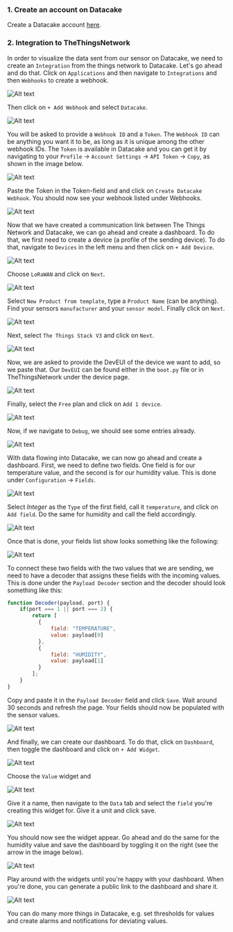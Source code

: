 ### 1. Create an account on Datacake 

Create a Datacake account [here](https://app.datacake.de/login). 

### 2. Integration to TheThingsNetwork 
In order to visualize the data sent from our sensor on Datacake, we need to create an `Integration` from the things network to Datacake. Let's go ahead and do that. Click on `Applications` and then navigate to `Integrations` and then `Webhooks` to create a webhook. 

![Alt text](/images/i21.png)

Then click on `+ Add Webhook` and select `Datacake`. 

![Alt text](/images/i22.png)

You will be asked to provide a `Webhook ID` and a `Token`. The `Webhook ID` can be anything you want it to be, as long as it is unique among the other webhook IDs. The `Token` is available in Datacake and you can get it by navigating to your `Profile` -> `Account Settings` -> `API Token` -> `Copy`, as shown in the image below.  

![Alt text](/images/i23.png)

Paste the Token in the Token-field and and click on `Create Datacake Webhook`. You should now see your webhook listed under Webhooks. 

![Alt text](/images/i24.png)

Now that we have created a communication link between The Things Network and Datacake, we can go ahead and create a dashboard. To do that, we first need to create a device (a profile of the sending device). To do that, navigate to `Devices` in the left menu and then click on `+ Add Device`. 

![Alt text](/images/i25.png)

Choose `LoRaWAN` and click on `Next`. 

![Alt text](/images/i26.png)

Select `New Product from template`, type a `Product Name` (can be anything). Find your sensors `manufacturer` and your `sensor model`. Finally click on `Next`. 

![Alt text](/images/i43.png)

Next, select `The Things Stack V3` and click on `Next`. 

![Alt text](/images/i28.png)

Now, we are asked to provide the DevEUI of the device we want to add, so we paste that. Our `DevEUI` can be found either in the `boot.py` file or in TheThingsNetwork under the device page.

![Alt text](/images/i29.png)

Finally, select the `Free` plan and click on `Add 1 device`. 

![Alt text](/images/i30.png)

Now, if we navigate to `Debug`, we should see some entries already. 

![Alt text](/images/i31.png)

With data flowing into Datacake, we can now go ahead and create a dashboard. First, we need to define two fields. One field is for our temperature value, and the second is for our humidity value. This is done under `Configuration` -> `Fields`.

![Alt text](/images/i32.png)

Select *Integer* as the `Type` of the first field, call it `temperature`, and click on `Add field`. Do the same for humidity and call the field accordingly. 

![Alt text](/images/i33.png)

Once that is done, your fields list show looks something like the following: 

![Alt text](/images/i34.png)

To connect these two fields with the two values that we are sending, we need to have a decoder that assigns these fields with the incoming values. This is done under the `Payload Decoder` section and the decoder should look something like this: 

```js
function Decoder(payload, port) {
    if(port === 1 || port === 2) {
        return [
          {
              field: "TEMPERATURE",
              value: payload[0]
          },
          {
              field: "HUMIDITY",
              value: payload[1]
          }
        ];
    }
}
```

Copy and paste it in the `Payload Decoder` field and click `Save`. Wait around 30 seconds and refresh the page. Your fields should now be populated with the sensor values. 

![Alt text](/images/i35.png)

And finally, we can create our dashboard. To do that, click on `Dashboard`, then toggle the dashboard and click on `+ Add Widget`. 

![Alt text](/images/i36.png)

Choose the `Value` widget and 

![Alt text](/images/i37.png)

Give it a name, then navigate to the `Data` tab and select the `field` you're creating this widget for. Give it a unit and click save. 

![Alt text](/images/i38.png)

You should now see the widget appear. Go ahead and do the same for the humidity value and save the dashboard by toggling it on the right (see the arrow in the image below). 

![Alt text](/images/i39.png)

Play around with the widgets until you're happy with your dashboard. When you're done, you can generate a public link to the dashboard and share it. 

![Alt text](/images/i40.png)

You can do many more things in Datacake, e.g. set thresholds for values and create alarms and notifications for deviating values. 